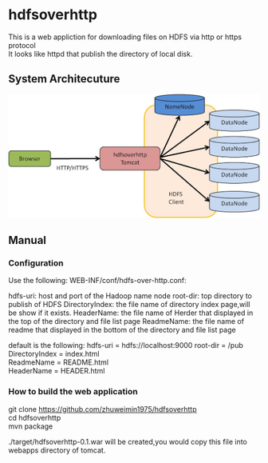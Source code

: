 # hdfsoverhttp
This is a web appliction for downloading files on HDFS via http or https protocol  
It looks like httpd that publish the directory of local disk.

<H2>System Architecuture</H2>

<img src="doc/arch.jpg" />

## Manual

### Configuration

Use the following:
WEB-INF/conf/hdfs-over-http.conf:  

hdfs-uri: host and port of the Hadoop name node
root-dir: top directory to publish of HDFS
DirectoryIndex: the file name of directory index page,will be show if it exists.
HeaderName: the file name of Herder that displayed in the top of the directory and file list page
ReadmeName: the file name of readme that displayed in the bottom of the directory and file list page

default is the following:
hdfs-uri = hdfs://localhost:9000
root-dir = /pub  
DirectoryIndex = index.html  
ReadmeName = README.html  
HeaderName = HEADER.html  

### How to build the web application

git clone https://github.com/zhuweimin1975/hdfsoverhttp  
cd hdfsoverhttp  
mvn package  

./target/hdfsoverhttp-0.1.war will be created,you would copy this file into webapps directory of tomcat.

